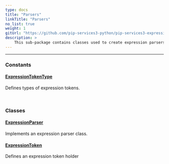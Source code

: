 ```yaml
---
type: docs
title: "Parsers"
linkTitle: "Parsers"
no_list: true
weight: 1
gitUrl: "https://github.com/pip-services3-python/pip-services3-expressions-python"
description: >
    This sub-package contains classes used to create expression parsers and expression token holders.
---
```

---
<div class="module-body"> 

### Constants

#### [ExpressionTokenType](expression_token_type)
Defines types of expression tokens.

<br>

### Classes

#### [ExpressionParser](expression_parser)
Implements an expression parser class.

#### [ExpressionToken](expression_token)
Defines an expression token holder


</div>

